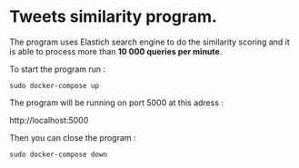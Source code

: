 # Tweets similarity program.

The program uses Elastich search engine to do the similarity scoring and it is able to process more than <b>10 000 queries per minute</b>.

To start the program run :

```console
sudo docker-compose up
```

The program will be running on port 5000 at this adress :

http://localhost:5000

Then you can close the program :

```console
sudo docker-compose down
```
